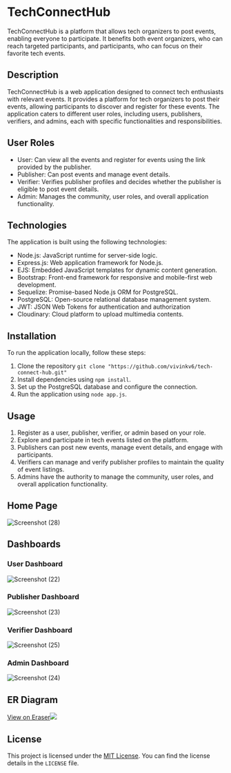 # TechConnectHub

TechConnectHub is a platform that allows tech organizers to post events, enabling everyone to participate. It benefits both event organizers, who can reach targeted participants, and participants, who can focus on their favorite tech events.

## Description

TechConnectHub is a web application designed to connect tech enthusiasts with relevant events. It provides a platform for tech organizers to post their events, allowing participants to discover and register for these events. The application caters to different user roles, including users, publishers, verifiers, and admins, each with specific functionalities and responsibilities.

## User Roles

- User: Can view all the events and register for events using the link provided by the publisher.
- Publisher: Can post events and manage event details.
- Verifier: Verifies publisher profiles and decides whether the publisher is eligible to post event details.
- Admin: Manages the community, user roles, and overall application functionality.

## Technologies

The application is built using the following technologies:

- Node.js: JavaScript runtime for server-side logic.
- Express.js: Web application framework for Node.js.
- EJS: Embedded JavaScript templates for dynamic content generation.
- Bootstrap: Front-end framework for responsive and mobile-first web development.
- Sequelize: Promise-based Node.js ORM for PostgreSQL.
- PostgreSQL: Open-source relational database management system.
- JWT: JSON Web Tokens for authentication and authorization
- Cloudinary: Cloud platform to upload multimedia contents.

## Installation

To run the application locally, follow these steps:

1. Clone the repository
`git clone "https://github.com/vivinkv6/tech-connect-hub.git"`
2. Install dependencies using `npm install`.
3. Set up the PostgreSQL database and configure the connection.
4. Run the application using `node app.js`.


## Usage

1. Register as a user, publisher, verifier, or admin based on your role.
2. Explore and participate in tech events listed on the platform.
3. Publishers can post new events, manage event details, and engage with participants.
4. Verifiers can manage and verify publisher profiles to maintain the quality of event listings.
5. Admins have the authority to manage the community, user roles, and overall application functionality.

## Home Page
![Screenshot (28)](https://github.com/vivinkv6/tech-connect-hub/assets/102971812/fadd2c01-4c8b-490a-be13-a2f1aa147106)

## Dashboards

### User Dashboard
![Screenshot (22)](https://github.com/vivinkv6/tech-connect-hub/assets/102971812/ca72af51-7b99-4722-8098-b73c03ef88d1)

### Publisher Dashboard
![Screenshot (23)](https://github.com/vivinkv6/tech-connect-hub/assets/102971812/b433b09e-2de3-4f73-9f84-516bad2dab01)

### Verifier Dashboard

![Screenshot (25)](https://github.com/vivinkv6/tech-connect-hub/assets/102971812/272681f2-c73a-4cc3-a2ed-59e8b93ec7f3)

### Admin Dashboard
![Screenshot (24)](https://github.com/vivinkv6/tech-connect-hub/assets/102971812/9fefafaa-7f18-46f0-988f-f71dd05a8796)

## ER Diagram
[View on Eraser![](https://app.eraser.io/workspace/o7fHWv5o8ZyP5sxGp9Hn/preview)](https://app.eraser.io/workspace/o7fHWv5o8ZyP5sxGp9Hn)


## License

This project is licensed under the [MIT License](link-to-license). You can find the license details in the `LICENSE` file.
